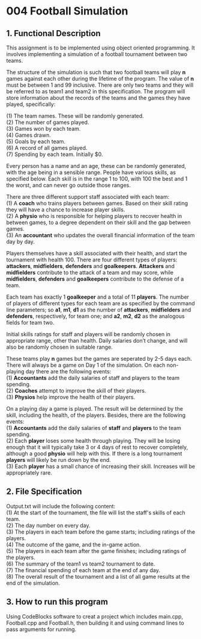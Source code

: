 # 004 Football Simulation
## 1. Functional Description
This assignment is to be implemented using object oriented programming.
It involves implementing a simulation of a football tournament between two teams.

The structure of the simulation is such that two football teams will play **n** games against each other
during the lifetime of the program. The value of **n** must be between 1 and 99 inclusive. There are only two teams and they will be referred to as team1 and
team2 in this specification. The program will store information about the records of the teams and the games they have played, specifically:  

(1) The team names. These will be randomly generated.  
(2) The number of games played.  
(3) Games won by each team.  
(4) Games drawn.  
(5) Goals by each team.  
(6) A record of all games played.  
(7) Spending by each team. Initially $0.
  
Every person has a name and an age, these can be randomly generated, with the age being in a sensible range. People have various
skills, as specified below. Each skill is in the range 1 to 100, with 100 the best and 1 the worst, and can never go outside those ranges.  

There are three different support staff associated with each team:  
(1) A **coach** who trains players between games. Based on their skill rating they will have a chance
to increase player skills.  
(2) A **physio** who is responsible for helping players to recover health in between games, to a degree
dependent on their skill and the gap between games.  
(3) An **accountant** who updates the overall financial information of the team day by day.   

Players themselves have a skill associated with their health, and start the tournament with health 100.
There are four different types of players: **attackers**, **midfielders**, **defenders** and **goalkeepers**.
**Attackers** and **midfielders** contribute to the attack of a team and may score, while **midfielders**, **defenders**
and **goalkeepers** contribute to the defense of a team. 

Each team has exactly 1 **goalkeeper** and a total of 11 **players**. The number of players of different types
for each team are as specified by the command line parameters; so **a1**, **m1**, **d1** as the number of **attackers**,
**midfielders** and **defenders**, respectively, for team one; and **a2**, **m2**, **d2** as the analogous fields for team two.

Initial skills ratings for staff and players will be randomly chosen in appropriate range, other than
health. Daily salaries don’t change, and will also be randomly chosen in suitable range.

These teams play **n** games but the games are seperated by 2-5 days each. There will always be a game
on Day 1 of the simulation. On each non-playing day there are the following events:  
(1) **Accountants** add the daily salaries of staff and players to the team spending.  
(2) **Coaches** attempt to improve the skill of their players.  
(3) **Physios** help improve the health of their players.  

On a playing day a game is played. The result will be determined by the skill, including the health, of the players.
Besides, there are the following events:  
(1) **Accountants** add the daily salaries of **staff** and **players** to the team spending.  
(2) Each **player** loses some health through playing. They will be losing enough that it will typically
take 3 or 4 days of rest to recover completely, although a good **physio** will help with this. If there is
a long tournament **players** will likely be run down by the end.  
(3) Each **player** has a small chance of increasing their skill. Increases will be appropriately rare.  

## 2. File Specification
Output.txt will include the following content:  
(1) At the start of the tournament, the file will list the staff's skills of each team.  
(2) The day number on every day.  
(3) The players in each team before the game starts; including ratings of the players.  
(4) The outcome of the game, and the in-game action.  
(5) The players in each team after the game finishes; including ratings of the players.  
(6) The summary of the team1 vs team2 tournament to date.  
(7) The financial spending of each team at the end of any day.  
(8) The overall result of the tournament and a list of all game results at the end of the simulation.

## 3. How to run this program
Using CodeBlocks software to creat a project which includes main.cpp, Football.cpp and Football.h, then building it and using command lines to pass arguments for running.


